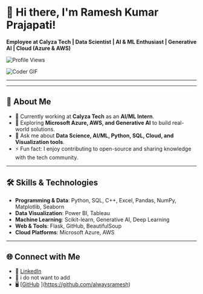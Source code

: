 # 👋 Hi there, I'm Ramesh Kumar Prajapati!  
**Employee at Calyza Tech | Data Scientist | AI & ML Enthusiast | Generative AI | Cloud (Azure & AWS)**  

![Profile Views](https://komarev.com/ghpvc/?username=ramesh&color=blue&style=flat-square)  

![Coder GIF](https://raw.githubusercontent.com/abhisheknaiidu/abhisheknaiidu/master/code.gif)  

---

---

## 🚀 About Me  
- 🔭 Currently working at **Calyza Tech** as an **AI/ML Intern**.  
- 🌱 Exploring **Microsoft Azure, AWS, and Generative AI** to build real-world solutions.  
- 💬 Ask me about **Data Science, AI/ML, Python, SQL, Cloud, and Visualization tools**.  
- ⚡ Fun fact: I enjoy contributing to open-source and sharing knowledge with the tech community.  

---

## 🛠 Skills & Technologies  
- **Programming & Data**: Python, SQL, C++, Excel, Pandas, NumPy, Matplotlib, Seaborn  
- **Data Visualization**: Power BI, Tableau  
- **Machine Learning**: Scikit-learn, Generative AI, Deep Learning  
- **Web & Tools**: Flask, GitHub, BeautifulSoup  
- **Cloud Platforms**: Microsoft Azure, AWS  

---

## 🌐 Connect with Me  
- 💼 [LinkedIn](https://www.linkedin.com)  
- 📧 i do not want to add
- 🖥️ [[GitHub](https://github.com) ](https://github.com/alwaysramesh) 

